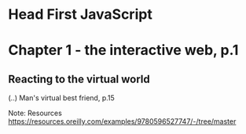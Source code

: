# Head First JavaScript

# Chapter 1 - the interactive web, p.1
## Reacting to the virtual world
(..)
Man's virtual best friend, p.15


Note:
Resources
https://resources.oreilly.com/examples/9780596527747/-/tree/master